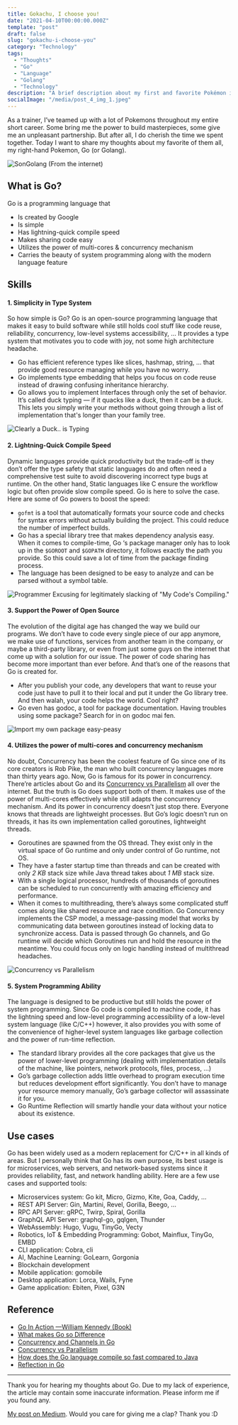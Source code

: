 ```yaml
---
title: Gokachu, I choose you!
date: "2021-04-10T00:00:00.000Z"
template: "post"
draft: false
slug: "gokachu-i-choose-you"
category: "Technology"
tags:
  - "Thoughts"
  - "Go"
  - "Language"
  - "Golang"
  - "Technology"
description: "A brief description about my first and favorite Pokémon in the stack, Go"
socialImage: "/media/post_4_img_1.jpeg"
---
```


As a trainer, I’ve teamed up with a lot of Pokemons throughout my entire short career. Some bring me the power to build masterpieces, some give me an unpleasant partnership. But after all, I do cherish the time we spent together. Today I want to share my thoughts about my favorite of them all, my right-hand Pokemon, Go (or Golang).

![SonGolang (From the internet)](/media/post_4_img_1.jpeg)

## What is Go?

Go is a programming language that

- Is created by Google
- Is simple
- Has lightning-quick compile speed
- Makes sharing code easy
- Utilizes the power of multi-cores & concurrency mechanism
- Carries the beauty of system programming along with the modern language feature

## Skills

#### 1. Simplicity in Type System

So how simple is Go? Go is an open-source programming language that makes it easy to build software while still holds cool stuff like code reuse, reliability, concurrency, low-level systems accessibility, … It provides a type system that motivates you to code with joy, not some high architecture headache.

- Go has efficient reference types like slices, hashmap, string, … that provide good resource managing while you have no worry.
- Go implements type embedding that helps you focus on code reuse instead of drawing confusing inheritance hierarchy.
- Go allows you to implement Interfaces through only the set of behavior. It’s called duck typing — if it quacks like a duck, then it can be a duck. This lets you simply write your methods without going through a list of implementation that's longer than your family tree.

![Clearly a Duck.. is Typing](/media/post_4_img_2.jpeg)

#### 2. Lightning-Quick Compile Speed

Dynamic languages provide quick productivity but the trade-off is they don’t offer the type safety that static languages do and often need a comprehensive test suite to avoid discovering incorrect type bugs at runtime. On the other hand, Static languages like C ensure the workflow logic but often provide slow compile speed. Go is here to solve the case. Here are some of Go powers to boost the speed:

- `gofmt` is a tool that automatically formats your source code and checks for syntax errors without actually building the project. This could reduce the number of imperfect builds.
- Go has a special library tree that makes dependency analysis easy. When it comes to compile-time, Go ‘s package manager only has to look up in the `$GOROOT` and `$GOPATH` directory, it follows exactly the path you provide. So this could save a lot of time from the package finding process.
- The language has been designed to be easy to analyze and can be parsed without a symbol table.

![Programmer Excusing for legitimately slacking of "My Code's Compiling."](/media/post_4_img_3.png)

#### 3. Support the Power of Open Source

The evolution of the digital age has changed the way we build our programs. We don’t have to code every single piece of our app anymore, we make use of functions, services from another team in the company, or maybe a third-party library, or even from just some guys on the internet that come up with a solution for our issue. The power of code sharing has become more important than ever before. And that’s one of the reasons that Go is created for.

- After you publish your code, any developers that want to reuse your code just have to pull it to their local and put it under the Go library tree. And then walah, your code helps the world. Cool right?
- Go even has godoc, a tool for package documentation. Having troubles using some package? Search for in on godoc mai fen.

![Import my own package easy-peasy](/media/post_4_img_4.png)

#### 4. Utilizes the power of multi-cores and concurrency mechanism

No doubt, Concurrency has been the coolest feature of Go since one of its core creators is Rob Pike, the man who built concurrency languages more than thirty years ago. Now, Go is famous for its power in concurrency. There’re articles about Go and its [Concurrency vs Parallelism](https://blog.golang.org/waza-talk) all over the internet. But the truth is Go does support both of them. It makes use of the power of multi-cores effectively while still adapts the concurrency mechanism. And its power in concurrency doesn’t just stop there. Everyone knows that threads are lightweight processes. But Go’s logic doesn’t run on threads, it has its own implementation called goroutines, lightweight threads.

- Goroutines are spawned from the OS thread. They exist only in the virtual space of Go runtime and only under control of Go runtime, not OS.
- They have a faster startup time than threads and can be created with only _2 KB_ stack size while Java thread takes about _1 MB_ stack size.
- With a single logical processor, hundreds of thousands of goroutines can be scheduled to run concurrently with amazing efficiency and performance.
- When it comes to multithreading, there’s always some complicated stuff comes along like shared resource and race condition. Go Concurrency implements the CSP model, a message-passing model that works by communicating data between goroutines instead of locking data to synchronize access. Data is passed through Go channels, and Go runtime will decide which Goroutines run and hold the resource in the meantime. You could focus only on logic handling instead of multithread headaches.

![Concurrency vs Parallelism](/media/post_4_img_5.jpeg)

#### 5. System Programming Ability

The language is designed to be productive but still holds the power of system programming. Since Go code is compiled to machine code, it has the lightning speed and low-level programming accessibility of a low-level system language (like C/C++) however, it also provides you with some of the convenience of higher-level system languages like garbage collection and the power of run-time reflection.

- The standard library provides all the core packages that give us the power of lower-level programming (dealing with implementation details of the machine, like pointers, network protocols, files, process, …)
- Go’s garbage collection adds little overhead to program execution time but reduces development effort significantly. You don’t have to manage your resource memory manually, Go’s garbage collector will assassinate it for you.
- Go Runtime Reflection will smartly handle your data without your notice about its existence.

## Use cases

Go has been widely used as a modern replacement for C/C++ in all kinds of areas. But I personally think that Go has its own purpose, its best usage is for microservices, web servers, and network-based systems since it provides reliability, fast, and network handling ability. Here are a few use cases and supported tools:

- Microservices system: Go kit, Micro, Gizmo, Kite, Goa, Caddy, …
- REST API Server: Gin, Martini, Revel, Gorilla, Beego, …
- RPC API Server: gRPC, Twirp, Spiral, Gorilla
- GraphQL API Server: graphql-go, gqlgen, Thunder
- WebAssembly: Hugo, Vugu, TinyGo, Vecty
- Robotics, IoT & Embedding Programming: Gobot, Mainflux, TinyGo, EMBD
- CLI application: Cobra, cli
- AI, Machine Learning: GoLearn, Gorgonia
- Blockchain development
- Mobile application: gomobile
- Desktop application: Lorca, Wails, Fyne
- Game application: Ebiten, Pixel, G3N

## Reference

- [Go In Action —William Kennedy (Book)](https://www.oreilly.com/library/view/go-in-action/9781617291784/)
- [What makes Go so Difference](https://betterprogramming.pub/what-makes-go-so-different-eb0648498ce0)
- [Concurrency and Channels in Go](https://medium.com/trendyol-tech/concurrency-and-channels-in-go-bbc4dea75286)
- [Concurrency vs Parallelism](https://blog.golang.org/waza-talk)
- [How does the Go language compile so fast compared to Java](https://www.quora.com/How-does-the-Go-language-compile-so-fast-compared-to-Java)
- [Reflection in Go](https://www.integralist.co.uk/posts/reflection-in-go/)

---

Thank you for hearing my thoughts about Go. Due to my lack of experience, the article may contain some inaccurate information. Please inform me if you found any.

[My post on Medium](https://phuwn.medium.com/hello-go-936a33dd3385). Would you care for giving me a clap? Thank you :D
